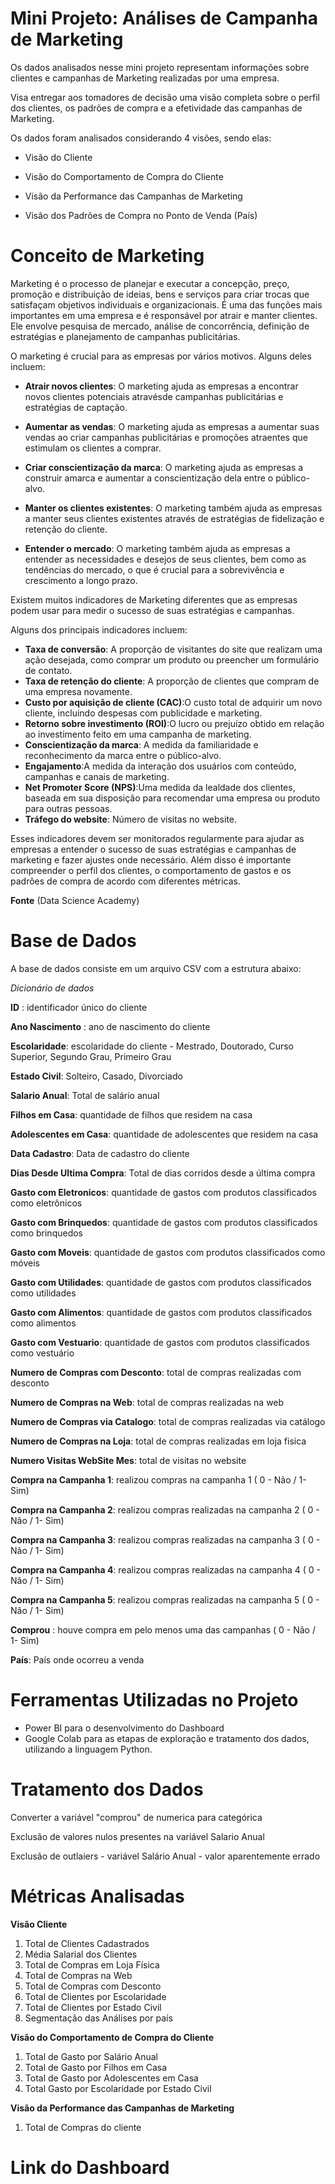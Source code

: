 
# Mini Projeto: Análises de Campanha de Marketing
Os dados analisados nesse mini projeto representam informações sobre clientes e campanhas de Marketing realizadas por uma empresa.

Visa entregar aos tomadores de decisão uma visão completa sobre o perfil dos clientes, os padrões de compra e a efetividade das campanhas de Marketing.

Os dados foram analisados considerando 4 visões, sendo elas:

*  Visão do Cliente

*  Visão do Comportamento de Compra do Cliente

*  Visão da Performance das Campanhas de Marketing

*  Visão dos Padrões de Compra no Ponto de Venda (País)


# Conceito de Marketing

Marketing  é  o  processo  de  planejar  e  executar  a  concepção,  preço,  promoção  e distribuição de ideias, bens e serviços para criar trocas que satisfaçam objetivos individuais e organizacionais.
É uma das funções mais importantes em uma empresa e é responsável por atrair e  manter  clientes.  Ele  envolve  pesquisa  de  mercado,  análise  de  concorrência,  definição  de estratégias e planejamento de campanhas publicitárias.

O marketing é crucial para as empresas por vários motivos. Alguns deles incluem:

* **Atrair  novos  clientes**:  O  marketing  ajuda  as  empresas  a  encontrar  novos  clientes potenciais atravésde campanhas publicitárias e estratégias de captação.

* **Aumentar as vendas**: O marketing ajuda as empresas a aumentar suas vendas ao criar campanhas publicitárias e promoções atraentes que estimulam os clientes a comprar.

* **Criar conscientização da marca**: O marketing ajuda as empresas a construir amarca e aumentar a conscientização dela entre o público-alvo.

* **Manter os clientes existentes**: O marketing também ajuda as empresas a manter seus clientes existentes através de estratégias de fidelização e retenção do cliente.

* **Entender  o  mercado**:  O  marketing  também  ajuda  as  empresas  a  entender  as necessidades e desejos de seus clientes, bem como as tendências do mercado, o que é crucial para a sobrevivência e crescimento a longo prazo.

Existem muitos indicadores de Marketing diferentes que as empresas podem usar para medir o sucesso de suas estratégias e campanhas.

Alguns dos principais indicadores incluem:

* **Taxa de conversão**: A proporção de visitantes do site que realizam uma ação desejada, como comprar um produto ou preencher um formulário de contato.
* **Taxa  de  retenção  do  cliente**: A proporção de clientes que compram de uma empresa novamente.
* **Custo por aquisição de cliente (CAC)**:O custo total de adquirir um novo cliente, incluindo despesas com publicidade e marketing.
* **Retorno sobre investimento (ROI)**:O lucro ou prejuízo obtido em relação ao investimento feito em uma campanha de marketing.
* **Conscientização da marca**: A medida da familiaridade e reconhecimento da marca entre o público-alvo.
* **Engajamento**:A medida da interação dos usuários com conteúdo, campanhas e canais de marketing.
* **Net  Promoter  Score  (NPS)**:Uma  medida  da  lealdade  dos  clientes,  baseada  em  sua disposição para recomendar uma empresa ou produto para outras pessoas.
* **Tráfego do website**: Número de visitas no website.

Esses  indicadores  devem  ser  monitorados  regularmente  para  ajudar  as  empresas  a entender  o  sucesso  de  suas  estratégias  e  campanhas  de  marketing  e  fazer  ajustes  onde necessário. Além disso é importante compreender o perfil dos clientes, o comportamento de gastos e os padrões de compra de acordo com diferentes métricas.

**Fonte** (Data Science Academy)


# Base de Dados
A base de dados consiste em um arquivo CSV com a estrutura abaixo:

*Dicionário de dados*

**ID** : identificador único do cliente

**Ano Nascimento** : ano de nascimento do cliente

**Escolaridade**: escolaridade do cliente - Mestrado, Doutorado, Curso Superior, Segundo Grau, Primeiro Grau

**Estado Civil**: Solteiro, Casado, Divorciado

**Salario Anual**: Total de salário anual

**Filhos em Casa**: quantidade de filhos que residem na casa

**Adolescentes em Casa**: quantidade de adolescentes que residem na casa

**Data Cadastro**: Data de cadastro do cliente

**Dias Desde Ultima Compra**: Total de dias corridos desde a última compra

**Gasto com Eletronicos**: quantidade de gastos com produtos classificados como eletrônicos

**Gasto com Brinquedos**: quantidade de gastos com produtos classificados como brinquedos

**Gasto com Moveis**: quantidade de gastos com produtos classificados como móveis

**Gasto com Utilidades**: quantidade de gastos com produtos classificados como utilidades

**Gasto com Alimentos**: quantidade de gastos com produtos classificados como alimentos

**Gasto com Vestuario**: quantidade de gastos com produtos classificados como vestuário

**Numero de Compras com Desconto**: total de compras realizadas com desconto

**Numero de Compras na Web**: total de compras realizadas na web

**Numero de Compras via Catalogo**: total de compras realizadas via catálogo

**Numero de Compras na Loja**: total de compras realizadas em loja fisica

**Numero Visitas WebSite Mes**: total de visitas no website

**Compra na Campanha 1**: realizou compras na campanha 1 ( 0 - Não / 1- Sim)

**Compra na Campanha 2**: realizou compras realizadas na campanha 2 ( 0 - Não / 1- Sim)

**Compra na Campanha 3**: realizou compras realizadas na campanha 3 ( 0 - Não / 1- Sim)

**Compra na Campanha 4**: realizou compras realizadas na campanha 4 ( 0 - Não / 1- Sim)

**Compra na Campanha 5**: realizou compras realizadas na campanha 5 ( 0 - Não / 1- Sim)

**Comprou** : houve compra em pelo menos uma das campanhas ( 0 - Não / 1- Sim)

**País**: País onde ocorreu a venda


# Ferramentas Utilizadas no Projeto
* Power BI para o desenvolvimento do Dashboard
* Google Colab para as etapas de exploração e tratamento dos dados, utilizando a linguagem Python.


# Tratamento dos Dados
Converter a variável "comprou" de numerica para categórica

Exclusão de valores nulos presentes na variável Salario Anual

Exclusão de outlaiers - variável Salário Anual - valor aparentemente errado 

# Métricas Analisadas
**Visão Cliente**
1. Total de Clientes Cadastrados
2. Média Salarial dos Clientes
3. Total de Compras em Loja Física
4. Total de Compras na Web
5. Total de Compras com Desconto
6. Total de Clientes por Escolaridade
7. Total de Clientes por Estado Civil
8. Segmentação das Análises por país

**Visão do Comportamento de Compra do Cliente**

1. Total de Gasto por Salário Anual
2. Total de Gasto por Filhos em Casa
3. Total de Gasto por Adolescentes em Casa
4. Total Gasto por Escolaridade por Estado Civil

**Visão da Performance das Campanhas de Marketing**

1. Total de Compras do cliente

# Link do Dashboard

